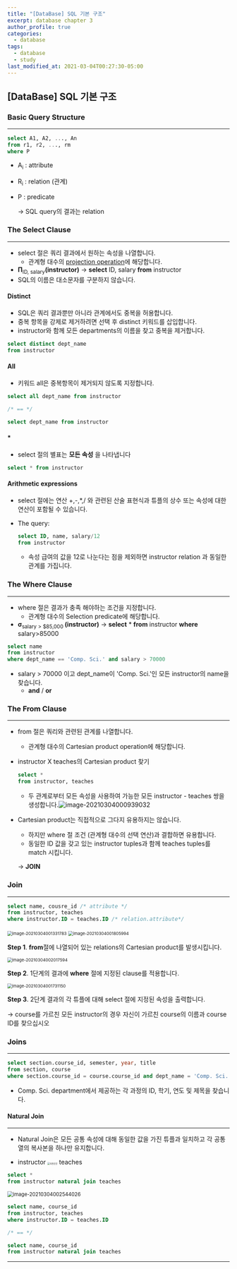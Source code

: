 ```yaml
---
title: "[DataBase] SQL 기본 구조"
excerpt: database chapter 3
author_profile: true
categories: 
  - database
tags:
  - database
  - study
last_modified_at: 2021-03-04T00:27:30-05:00
---
```




## [DataBase] SQL 기본 구조



### Basic Query Structure

***

```sql
select A1, A2, ..., An
from r1, r2, ..., rm
where P
```

* A<sub>i</sub> : attribute 

* R<sub>i</sub> : relation (관계)

* P : predicate

  -> SQL query의 결과는 relation



### The Select Clause

***

* select 절은 쿼리 결과에서 원하는 속성을 나열합니다.
  * 관계형 대수의 <u>projection operation</u>에 해당합니다.
* **Π**<sub>ID, salary</sub>**(instructor)** -> **select** ID, salary **from** instructor
* SQL의 이름은 대소문자를 구분하지 않습니다.



#### Distinct

* SQL은 쿼리 결과뿐만 아니라 관계에서도 중복을 허용합니다.
* 중복 항목을 강제로 제거하려면 선택 후 distinct 키워드를 삽입합니다.
* instructor와 함께 모든 departments의 이름을 찾고 중복을 제거합니다.

```sql
select distinct dept_name
from instructor
```



#### All

* 키워드 all은 중복항목이 제거되지 않도록 지정합니다.

```sql
select all dept_name from instructor

/* == */

select dept_name from instructor
```



#### *

* select 절의 별표는 **모든 속성** 을 나타냅니다

```sql
select * from instructor
```

 

#### Arithmetic expressions

* select 절에는 연산 +,-,*,/ 와 관련된 산술 표현식과 튜플의 상수 또는 속성에 대한 연산이 포함될 수 있습니다.

* The query:

  ```sql
  select ID, name, salary/12
  from instructor
  ```

  * 속성 급여의 값을 12로 나눈다는 점을 제외하면 instructor relation 과 동일한 관계를 가집니다.



### The Where Clause

***

* where 절은 결과가 충족 해야하는 조건을 지정합니다.
  * 관계형 대수의 Selection predicate에 해당합니다.
* **σ**<sub>salary > $85,000 </sub>**(instructor)** -> **select** * **from** instructor **where** salary>85000

```sql
select name
from instructor
where dept_name == 'Comp. Sci.' and salary > 70000
```

* salary > 70000 이고 dept_name이 'Comp. Sci.'인 모든 instructor의 name을 찾습니다.
  * **and** / **or**



### The From Clause

***

* from 절은 쿼리와 관련된 관계를 나열합니다.

  * 관계형 대수의 Cartesian product operation에 해당합니다.

* instructor X teaches의 Cartesian product 찾기

  ```sql
  select * 
  from instructor, teaches
  ```

  * 두 관계로부터 모든 속성을 사용하여 가능한 모든 instructor - teaches 쌍을 생성합니다.![image-20210304000939032](https://user-images.githubusercontent.com/60311404/109961472-610a5700-7d2d-11eb-91ca-d948e61c52a6.png)   

* Cartesian product는 직접적으로 그다지 유용하지는 않습니다.

  * 하지만 where 절 조건 (관계형 대수의 선택 연산)과 결합하면 유용합니다.
  * 동일한 ID 값을 갖고 있는 instructor tuples과 함께 teaches tuples를 match 시킵니다.

  -> **JOIN**



### Join

***

```sql
select name, cousre_id /* attribute */
from instructor, teaches 
where instructor.ID = teaches.ID /* relation.attribute*/
```

<img src="https://user-images.githubusercontent.com/60311404/109961519-71223680-7d2d-11eb-94d2-9a04ab9f0430.png" alt="image-20210304001331783" style="zoom:67%;" />  

<img src="https://user-images.githubusercontent.com/60311404/109961560-78494480-7d2d-11eb-8228-23edf57dde54.png" alt="image-20210304001805994" style="zoom:67%;" /> 

**Step 1**. **from**절에 나열되어 있는 relations의 Cartesian product를 발생시킵니다.

<img src="https://user-images.githubusercontent.com/60311404/109961716-a6c71f80-7d2d-11eb-9da1-e06c69f7aa5c.png" alt="image-20210304002017594" style="zoom:67%;" /> 

**Step 2**. 1단계의 결과에 **where** 절에 지정된 clause를 적용합니다.

<img src="https://user-images.githubusercontent.com/60311404/109961536-72ebfa00-7d2d-11eb-9204-a0693542a66b.png" alt="image-20210304001731150" style="zoom:67%;" /> 

**Step 3**. 2단계 결과의 각 튜플에 대해 select 절에 지정된 속성을 출력합니다.

-> course를 가르친 모든 instructor의 경우 자신이 가르친 course의 이름과 course ID를 찾으십시오

 

 ### Joins

***

```sql
select section.course_id, semester, year, title
from section, course
where section.course_id = course.course_id and dept_name = 'Comp. Sci.'
```

* Comp. Sci. department에서 제공하는 각 과정의 ID, 학기, 연도 및 제목을 찾습니다.



#### Natural Join

***

* Natural Join은 모든 공통 속성에 대해 동일한 값을 가진 튜플과 일치하고 각 공통 열의 복사본을 하나만 유지합니다.

* instructor <img src="https://user-images.githubusercontent.com/60311404/108045271-a0c31480-7086-11eb-9652-592ea574434c.png" alt="자연조인" style="zoom:33%;" /> teaches

```sql
select * 
from instructor natural join teaches
```

<img src="https://user-images.githubusercontent.com/60311404/109961747-b0e91e00-7d2d-11eb-9b22-3b5b54d3ee91.png" alt="image-20210304002544026" style="zoom:80%;" />

```sql
select name, course_id
from instructor, teaches
where instructor.ID = teaches.ID

/* == */

select name, course_id
from instructor natural join teaches
```

***

